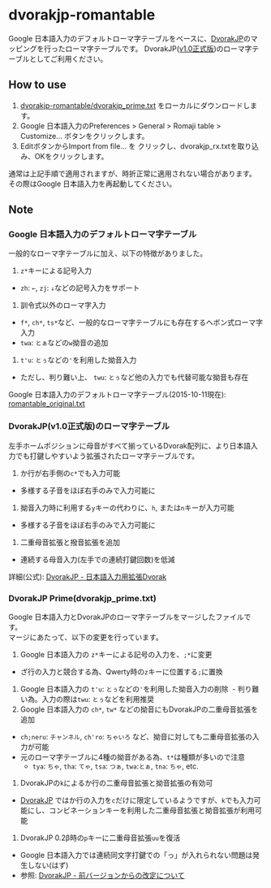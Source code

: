 # dvorakjp-romantable
Google 日本語入力のデフォルトローマ字テーブルをベースに、[DvorakJP](http://www7.plala.or.jp/dvorakjp/)のマッピングを行ったローマ字テーブルです。
DvorakJP([v1.0正式版](http://www7.plala.or.jp/dvorakjp/kaitei.htm))のローマ字テーブルとしてご利用ください。


## How to use

1. [dvorakjp-romantable/dvorakjp_prime.txt](https://github.com/shinespark/dvorakjp-romantable/blob/master/dvorakjp_prime.txt) をローカルにダウンロードします。
1. Google 日本語入力のPreferences > General > Romaji table > Customize... ボタンをクリックします。
1. EditボタンからImport from file... を クリックし、dvorakjp_rx.txtを取り込み、OKをクリックします。

通常は上記手順で適用されますが、時折正常に適用されない場合があります。  
その際はGoogle 日本語入力を再起動してください。

## Note

### Google 日本語入力のデフォルトローマ字テーブル

一般的なローマ字テーブルに加え、以下の特徴がありました。

1. `z*`キーによる記号入力
  - `zh`: `←`, `zj`: `↓`などの記号入力をサポート
1. 訓令式以外のローマ字入力
  - `f*`, `ch*`, `ts*`など、一般的なローマ字テーブルにも存在するヘボン式ローマ字入力
  - `twa`: `とぁ`などの`w`拗音の追加
1. `t'u`: `とぅ`などの`'`を利用した拗音入力
  - ただし、判り難い上、 `twu`: `とぅ`など他の入力でも代替可能な拗音も存在

Google 日本語入力のデフォルトローマ字テーブル(2015-10-11現在): [romantable_original.txt](https://github.com/shinespark/dvorak-romantable/blob/master/romantable_original.txt)

### DvorakJP(v1.0正式版)のローマ字テーブル

左手ホームポジションに母音がすべて揃っているDvorak配列に、より日本語入力でも打鍵しやすいよう拡張されたローマ字テーブルです。

1. か行が右手側の`c*`でも入力可能
  - 多様する子音をほぼ右手のみで入力可能に
1. 拗音入力時に利用する`y`キーの代わりに、`h`, または`n`キーが入力可能
  - 多様する子音をほぼ右手のみで入力可能に
1. 二重母音拡張と撥音拡張を追加
  - 連続する母音入力(左手での連続打鍵回数)を低減

詳細(公式): [DvorakJP - 日本語入力用拡張Dvorak](http://www7.plala.or.jp/dvorakjp/dvorakjp.htm) 

### DvorakJP Prime(dvorakjp_prime.txt)

Google 日本語入力とDvorakJPのローマ字テーブルをマージしたファイルです。  
マージにあたって、以下の変更を行っています。  

1. Google 日本語入力の `z*`キーによる記号の入力を、`;*`に変更
  - ざ行の入力と競合する為、Qwerty時の`z`キーに位置する`;`に置換
1. Google 日本語入力の `t'u`: `とぅ`などの`'`を利用した拗音入力の削除
  - 判り難い為。入力の際は`twu`: `とぅ`などを利用推奨
1. Google 日本語入力の `ch*`, `tw*` などの拗音にもDvorakJPの二重母音拡張を追加
  - `ch;neru`: `チャンネル`, `ch'ro`: `ちゃいろ` など、拗音に対しても二重母音拡張の入力が可能
  - 元のローマ字テーブルに4種の拗音がある為、`t*`は種類が多いので注意
    - `tya`: `ちゃ`, `tha`: `てゃ`, `tsa`: `つぁ`, `twa`:`とぁ`, `tna`: `ちゃ`, etc.
1. DvorakJPの`k`によるか行の二重母音拡張と拗音拡張の有効可
  - [DvorakJP](http://www7.plala.or.jp/dvorakjp/)  ではか行の入力を`c`だけに限定しているようですが、`k`でも入力可能にし、コンビネーションキーを利用した二重母音拡張と拗音拡張が利用可能
1. DvorakJP 0.2β時の`p`キーに二重母音拡張`uu`を復活
  - Google 日本語入力では連続同文字打鍵での「っ」が入れられない問題は発生しない(はず)
  - 参照: [DvorakJP - 前バージョンからの改定について](http://www7.plala.or.jp/dvorakjp/)
